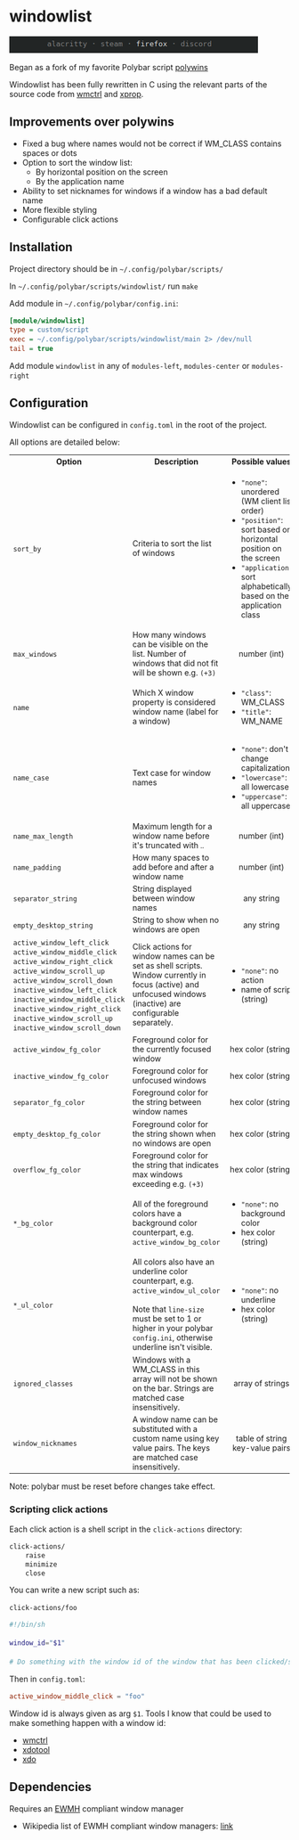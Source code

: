 # windowlist

![screenshot](screenshot.png)

Began as a fork of my favorite Polybar script [polywins](https://github.com/uniquepointer/polywins)

Windowlist has been fully rewritten in C using the relevant parts of the source code from [wmctrl](https://github.com/Conservatory/wmctrl) and [xprop](https://gitlab.freedesktop.org/xorg/app/xprop).

## Improvements over polywins

* Fixed a bug where names would not be correct if WM_CLASS contains spaces or dots
* Option to sort the window list:
    * By horizontal position on the screen
    * By the application name
* Ability to set nicknames for windows if a window has a bad default name
* More flexible styling
* Configurable click actions

## Installation

Project directory should be in `~/.config/polybar/scripts/`

In `~/.config/polybar/scripts/windowlist/` run `make`

Add module in `~/.config/polybar/config.ini`:

```ini
[module/windowlist]
type = custom/script
exec = ~/.config/polybar/scripts/windowlist/main 2> /dev/null
tail = true
```

Add module `windowlist` in any of `modules-left`, `modules-center` or `modules-right`

## Configuration

Windowlist can be configured in `config.toml` in the root of the project.

All options are detailed below:

<table>
    <tbody>
        <tr>
            <th>Option</th>
            <th>Description</th>
            <th>Possible values</th>
        </tr>
        <tr>
            <td><code>sort_by</code></td>
            <td>Criteria to sort the list of windows</td>
            <td>
                <ul>
                    <li><code>"none"</code>: unordered (WM client list order)</li>
                    <li><code>"position"</code>: sort based on horizontal position on the screen</li>
                    <li><code>"application"</code>: sort alphabetically based on the application class</li>
                <ul>
            </td>
        </tr>
        <tr>
            <td><code>max_windows</code></td>
            <td>How many windows can be visible on the list. Number of windows that did not fit will be shown e.g. <code>(+3)</code></td>
            <td align="center">number (int)</td>
        </tr>
        <tr>
            <td><code>name</code></td>
            <td>Which X window property is considered window name (label for a window)</td>
            <td>
                <ul>
                    <li><code>"class"</code>: WM_CLASS</li>
                    <li><code>"title"</code>: WM_NAME</li>
                </ul>
            </td>
        </tr>
        <tr>
            <td><code>name_case</code></td>
            <td>Text case for window names</td>
            <td>
                <ul>
                    <li><code>"none"</code>: don't change capitalization</li>
                    <li><code>"lowercase"</code>: all lowercase</li>
                    <li><code>"uppercase"</code>: all uppercase</li>
                </ul>
            </td>
        </tr>
        <tr>
            <td><code>name_max_length</code></td>
            <td>Maximum length for a window name before it's truncated with <code>‥</code></td>
            <td align="center">number (int)</td>
        </tr>
        <tr>
            <td><code>name_padding</code></td>
            <td>How many spaces to add before and after a window name</td>
            <td align="center">number (int)</td>
        </tr>
        <tr>
            <td><code>separator_string</code></td>
            <td>String displayed between window names</td>
            <td align="center">any string</td>
        </tr>
        <tr>
            <td><code>empty_desktop_string</code></td>
            <td>String to show when no windows are open</td>
            <td align="center">any string</td>
        </tr>
        <tr>
            <td>
                <code>active_window_left_click</code><br>
                <code>active_window_middle_click</code><br>
                <code>active_window_right_click</code><br>
                <code>active_window_scroll_up</code><br>
                <code>active_window_scroll_down</code><br>
                <code>inactive_window_left_click</code><br>
                <code>inactive_window_middle_click</code><br>
                <code>inactive_window_right_click</code><br>
                <code>inactive_window_scroll_up</code><br>
                <code>inactive_window_scroll_down</code><br>
            </td>
            <td>Click actions for window names can be set as shell scripts. Window currently in focus (active) and unfocused windows (inactive) are configurable separately.</td>
            <td>
                <ul>
                    <li><code>"none"</code>: no action</li>
                    <li>name of script (string)</li>
                </ul>
            </td>
        </tr>
        <tr>
            <td><code>active_window_fg_color</code></td>
            <td>Foreground color for the currently focused window</td>
            <td align="center">hex color (string)</td>
        </tr>
        <tr>
            <td><code>inactive_window_fg_color</code></td>
            <td>Foreground color for unfocused windows</td>
            <td align="center">hex color (string)</td>
        </tr>
        <tr>
            <td><code>separator_fg_color</code></td>
            <td>Foreground color for the string between window names</td>
            <td align="center">hex color (string)</td>
        </tr>
        <tr>
            <td><code>empty_desktop_fg_color</code></td>
            <td>Foreground color for the string shown when no windows are open</td>
            <td align="center">hex color (string)</td>
        </tr>
        <tr>
            <td><code>overflow_fg_color</code></td>
            <td>Foreground color for the string that indicates max windows exceeding e.g. <code>(+3)</code></td>
            <td align="center">hex color (string)</td>
        </tr>
        <tr>
            <td><code>*_bg_color</code></td>
            <td>All of the foreground colors have a background color counterpart, e.g. <code>active_window_bg_color</code></td>
            <td>
                <ul>
                    <li><code>"none"</code>: no background color</li>
                    <li>hex color (string)</li>
                </ul>
            </td>
        </tr>
        <tr>
            <td><code>*_ul_color</code></td>
            <td>All colors also have an underline color counterpart, e.g. <code>active_window_ul_color</code><br><br>
            Note that <code>line-size</code> must be set to 1 or higher in your polybar <code>config.ini</code>, otherwise underline isn't visible.</td>
            <td>
                <ul>
                    <li><code>"none"</code>: no underline</li>
                    <li>hex color (string)</li>
                </ul>
            </td>
        </tr>
        <tr>
            <td><code>ignored_classes</code></td>
            <td>Windows with a WM_CLASS in this array will not be shown on the bar. Strings are matched case insensitively.</td>
            <td align="center">array of strings</td>
        </tr>
        <tr>
            <td><code>window_nicknames</code></td>
            <td>A window name can be substituted with a custom name using key value pairs. The keys are matched case insensitively.</td>
            <td align="center">table of string key-value pairs</td>
        </tr>
    </tbody>
</table>

Note: polybar must be reset before changes take effect.

### Scripting click actions

Each click action is a shell script in the `click-actions` directory:

```
click-actions/
    raise
    minimize
    close
```

You can write a new script such as:

`click-actions/foo`

```bash
#!/bin/sh

window_id="$1"

# Do something with the window id of the window that has been clicked/scrolled on
```

Then in `config.toml`:

```toml
active_window_middle_click = "foo"
```

Window id is always given as arg `$1`. Tools I know that could be used to make something happen with a window id:

* [wmctrl](https://github.com/Conservatory/wmctrl)
* [xdotool](https://github.com/jordansissel/xdotool)
* [xdo](https://github.com/baskerville/xdo)

## Dependencies

Requires an [EWMH](https://specifications.freedesktop.org/wm-spec/wm-spec-1.3.html) compliant window manager

* Wikipedia list of EWMH compliant window managers: [link](https://en.wikipedia.org/wiki/Extended_Window_Manager_Hints#List_of_window_managers_that_support_Extended_Window_Manager_Hints)
